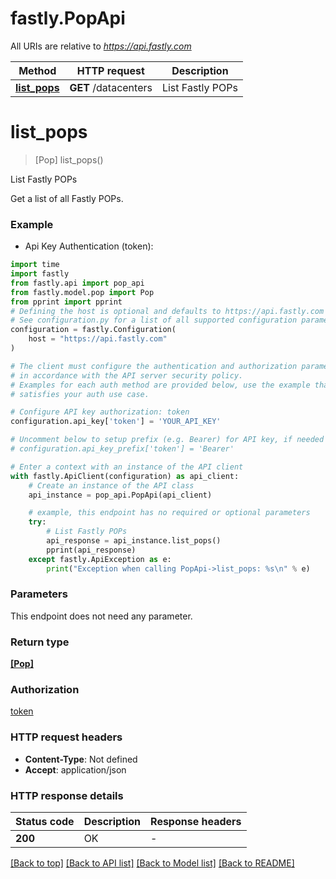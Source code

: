 # fastly.PopApi

All URIs are relative to *https://api.fastly.com*

Method | HTTP request | Description
------------- | ------------- | -------------
[**list_pops**](PopApi.md#list_pops) | **GET** /datacenters | List Fastly POPs


# **list_pops**
> [Pop] list_pops()

List Fastly POPs

Get a list of all Fastly POPs.

### Example

* Api Key Authentication (token):

```python
import time
import fastly
from fastly.api import pop_api
from fastly.model.pop import Pop
from pprint import pprint
# Defining the host is optional and defaults to https://api.fastly.com
# See configuration.py for a list of all supported configuration parameters.
configuration = fastly.Configuration(
    host = "https://api.fastly.com"
)

# The client must configure the authentication and authorization parameters
# in accordance with the API server security policy.
# Examples for each auth method are provided below, use the example that
# satisfies your auth use case.

# Configure API key authorization: token
configuration.api_key['token'] = 'YOUR_API_KEY'

# Uncomment below to setup prefix (e.g. Bearer) for API key, if needed
# configuration.api_key_prefix['token'] = 'Bearer'

# Enter a context with an instance of the API client
with fastly.ApiClient(configuration) as api_client:
    # Create an instance of the API class
    api_instance = pop_api.PopApi(api_client)

    # example, this endpoint has no required or optional parameters
    try:
        # List Fastly POPs
        api_response = api_instance.list_pops()
        pprint(api_response)
    except fastly.ApiException as e:
        print("Exception when calling PopApi->list_pops: %s\n" % e)
```


### Parameters
This endpoint does not need any parameter.

### Return type

[**[Pop]**](Pop.md)

### Authorization

[token](../README.md#token)

### HTTP request headers

 - **Content-Type**: Not defined
 - **Accept**: application/json


### HTTP response details

| Status code | Description | Response headers |
|-------------|-------------|------------------|
**200** | OK |  -  |

[[Back to top]](#) [[Back to API list]](../README.md#documentation-for-api-endpoints) [[Back to Model list]](../README.md#documentation-for-models) [[Back to README]](../README.md)

